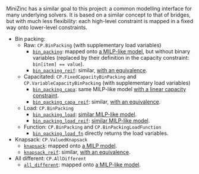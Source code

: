 MiniZinc has a similar goal to this project: a common modelling interface for many underlying solvers. It is based on a similar concept to that of bridges, but with much less flexibility: each high-level constraint is mapped in a fixed way onto lower-level constraints.

* Bin packing: 
    * Raw: `CP.BinPacking` (with supplementary load variables)
        * [`bin_packing`](https://github.com/MiniZinc/libminizinc/blob/master/share/minizinc/std/bin_packing.mzn): mapped onto [a MILP-like model](https://github.com/MiniZinc/libminizinc/blob/master/share/minizinc/std/fzn_bin_packing.mzn), but without binary variables (replaced by their definition in the capacity constraint: `bin[item] == value`). 
        * [`bin_packing_reif`](https://github.com/MiniZinc/libminizinc/blob/master/share/minizinc/std/bin_packing.mzn): similar, [with an equivalence](https://github.com/MiniZinc/libminizinc/blob/master/share/minizinc/std/fzn_bin_packing_reif.mzn).
    * Capacitated: `CP.FixedCapacityBinPacking` and `CP.VariableCapacityBinPacking` (with supplementary load variables)
        * [`bin_packing_capa`](https://github.com/MiniZinc/libminizinc/blob/master/share/minizinc/std/bin_packing_capa.mzn): same MILP-like model [with a linear capacity constraint](https://github.com/MiniZinc/libminizinc/blob/master/share/minizinc/std/fzn_bin_packing_capa.mzn).
        * [`bin_packing_capa_reif`](https://github.com/MiniZinc/libminizinc/blob/master/share/minizinc/std/bin_packing_capa.mzn): similar, [with an equivalence](https://github.com/MiniZinc/libminizinc/blob/master/share/minizinc/std/fzn_bin_packing_capa_reif.mzn).
    * Load: `CP.BinPacking`
        * [`bin_packing_load`](https://github.com/MiniZinc/libminizinc/blob/master/share/minizinc/std/bin_packing_load.mzn): [similar MILP-like model](https://github.com/MiniZinc/libminizinc/blob/master/share/minizinc/std/fzn_bin_packing_load.mzn).
        * [`bin_packing_load_reif`](https://github.com/MiniZinc/libminizinc/blob/master/share/minizinc/std/bin_packing_load.mzn): [similar MILP-like model](https://github.com/MiniZinc/libminizinc/blob/master/share/minizinc/std/fzn_bin_packing_load_reif.mzn).
    * Function: `CP.BinPacking` and `CP.BinPackingLoadFunction`
        * [`bin_packing_load_fn`](https://github.com/MiniZinc/libminizinc/blob/master/share/minizinc/std/bin_packing_load_fn.mzn) directly returns the load variables.
* Knapsack: `CP.ValuedKnapsack`
    * [`knapsack`](https://github.com/MiniZinc/libminizinc/blob/master/share/minizinc/std/knapsack.mzn): mapped onto [a MILP model](https://github.com/MiniZinc/libminizinc/blob/master/share/minizinc/std/fzn_knapsack.mzn).
    * [`knapsack_reif`](https://github.com/MiniZinc/libminizinc/blob/master/share/minizinc/std/knapsack.mzn): similar, [with an equivalence](https://github.com/MiniZinc/libminizinc/blob/master/share/minizinc/std/fzn_knapsack_reif.mzn).
* All different: `CP.AllDifferent`
    * [`all_different`](https://github.com/MiniZinc/libminizinc/blob/master/share/minizinc/std/all_different.mzn): mapped onto [a MILP-like model](https://github.com/MiniZinc/libminizinc/blob/master/share/minizinc/std/fzn_all_different_int.mzn).
